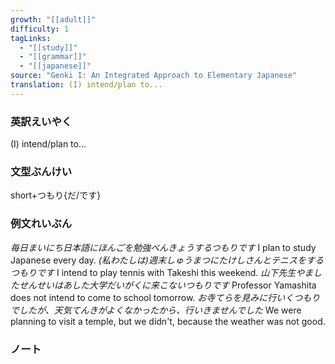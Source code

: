 ```yaml
---
growth: "[[adult]]"
difficulty: 1
tagLinks:
  - "[[study]]"
  - "[[grammar]]"
  - "[[japanese]]"
source: "Genki I: An Integrated Approach to Elementary Japanese"
translation: (I) intend/plan to...
---
```

### 英訳えいやく	

(I) intend/plan to...
### 文型ぶんけい

short+つもり{だ/です}
### 例文れいぶん

*毎日まいにち日本語にほんごを勉強べんきょうするつもりです* I plan to study Japanese every day.
*(私わたしは)週末しゅうまつにたけしさんとテニスをするつもりです* I intend to play tennis with Takeshi this weekend.
*山下先生やましたせんせいはあした大学だいがくに来こないつもりです* Professor Yamashita does not intend to come to school tomorrow.
*お寺てらを見みに行いくつもりでしたが、天気てんきがよくなかったから、行いきませんでした* We were planning to visit a temple, but we didn't, because the weather was not good.
### ノート

